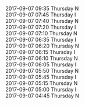 2017-09-07 09:35 Thursday  N  
2017-09-07 07:45 Thursday  I  
2017-09-07 07:40 Thursday  N  
2017-09-07 07:20 Thursday  I  
2017-09-07 07:10 Thursday  N  
2017-09-07 06:35 Thursday  I  
2017-09-07 06:20 Thursday  N  
2017-09-07 06:15 Thursday  I  
2017-09-07 06:10 Thursday  N  
2017-09-07 06:05 Thursday  I  
2017-09-07 05:50 Thursday  N  
2017-09-07 05:45 Thursday  I  
2017-09-07 05:15 Thursday  N  
2017-09-07 05:00 Thursday  I  
2017-09-07 04:45 Thursday  N  
